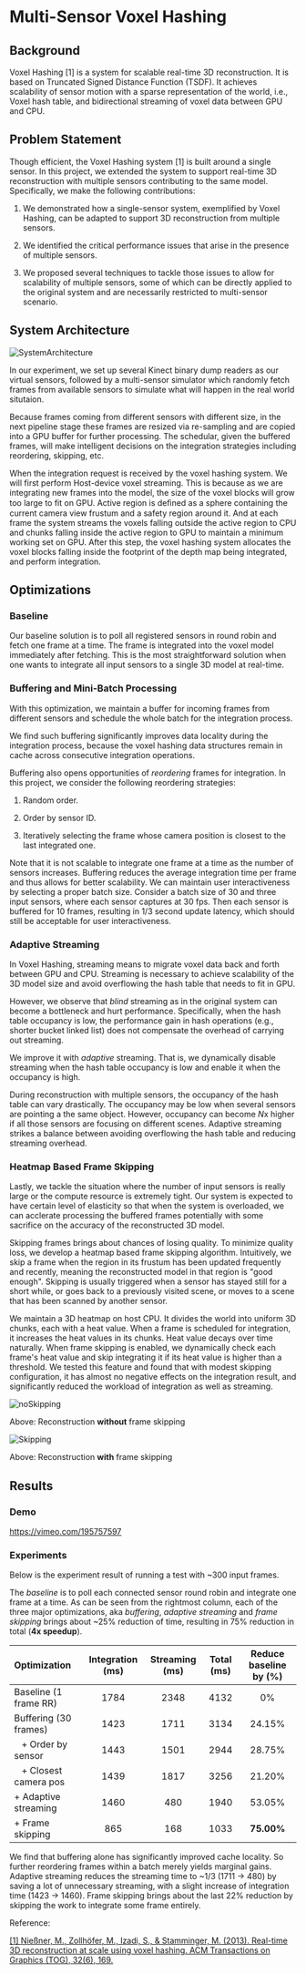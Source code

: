 # Multi-Sensor Voxel Hashing

## Background

Voxel Hashing [1] is a system for scalable real-time 3D reconstruction. It is based on Truncated Signed Distance Function (TSDF). It achieves scalability of sensor motion with a sparse representation of the world, i.e., Voxel hash table, and bidirectional streaming of voxel data between GPU and CPU.


## Problem Statement

Though efficient, the Voxel Hashing system [1] is built around a single sensor. In this project, we extended the system to support real-time 3D reconstruction with multiple sensors contributing to the same model. Specifically, we make the following contributions:

1. We demonstrated how a single-sensor system, exemplified by Voxel Hashing, can be adapted to support 3D reconstruction from multiple sensors.

2. We identified the critical performance issues that arise in the presence of multiple sensors.

3. We proposed several techniques to tackle those issues to allow for scalability of multiple sensors, some of which can be directly applied to the original system and are necessarily restricted to multi-sensor scenario.


## System Architecture

![SystemArchitecture](system_architecture.png)

In our experiment, we set up several Kinect binary dump readers as our virtual sensors, followed by a multi-sensor simulator which randomly fetch frames from available sensors to simulate what will happen in the real world situtaion.

Because frames coming from different sensors with different size, in the next pipeline stage these frames are resized via re-sampling and are copied into a GPU buffer for further processing. The schedular, given the buffered frames, will make intelligent decisions on the integration strategies including reordering, skipping, etc.

When the integration request is received by the voxel hashing system. We will first perform Host-device voxel streaming. This is because as we are integrating new frames into the model, the size of the voxel blocks will grow too large to fit on GPU.  Active region is deﬁned as a sphere containing the current camera view frustum and a safety region around it. And at each frame the system streams the voxels falling outside the active region to CPU and chunks falling inside the active region to GPU to maintain a minimum working set on GPU. After this step, the voxel hashing system allocates the voxel blocks falling inside the footprint of the depth map being integrated, and perform integration.

## Optimizations

### Baseline

Our baseline solution is to poll all registered sensors in round robin and fetch one frame at a time. The frame is integrated into the voxel model immediately after fetching. This is the most straightforward solution when one wants to integrate all input sensors to a single 3D model at real-time.


### Buffering and Mini-Batch Processing

With this optimization, we maintain a buffer for incoming frames from different sensors
and schedule the whole batch for the integration process.

We find such buffering significantly improves data locality during the integration process,
because the voxel hashing data structures remain in cache across consecutive integration operations.

Buffering also opens opportunities of *reordering* frames for integration. In this project, we consider the following reordering strategies:

1. Random order.

2. Order by sensor ID.

3. Iteratively selecting the frame whose camera position is closest to the last integrated one.


Note that it is not scalable to integrate one frame at a time as the number of sensors increases. Buffering reduces the average integration time per frame and thus allows for better scalability. We can maintain user interactiveness by selecting a proper batch size. Consider a batch size of 30 and three input sensors, where each sensor captures at 30 fps. Then each sensor is buffered for 10 frames, resulting in 1/3 second update latency, which should still be acceptable for user interactiveness.


### Adaptive Streaming

In Voxel Hashing, streaming means to migrate voxel data back and forth between GPU and CPU. Streaming is necessary to achieve scalability of the 3D model size and avoid overflowing the hash table that needs to fit in GPU.

However, we observe that *blind* streaming as in the original system can become a bottleneck and hurt performance. Specifically, when the hash table occupancy is low, the performance gain in hash operations (e.g., shorter bucket linked list) does not compensate the overhead of carrying out streaming.

 We improve it with *adaptive* streaming. That is, we dynamically disable streaming when the hash table occupancy is low and enable it when the occupancy is high.

During reconstruction with multiple sensors, the occupancy of the hash table can vary drastically. The occupancy may be low when several sensors are pointing a the same object. However, occupancy can become *N*x higher if all those sensors are focusing on different scenes. Adaptive streaming strikes a balance between avoiding overflowing the hash table and reducing streaming overhead.



### Heatmap Based Frame Skipping

Lastly, we tackle the situation where the number of input sensors is really large or the compute resource is extremely tight. Our system is expected to have certain level of elasticity so that when the system is overloaded, we can acclerate processing the buffered frames potentially with some sacrifice on the accuracy of the reconstructed 3D model.

Skipping frames brings about chances of losing quality. To minimize quality loss, we develop a heatmap based frame skipping algorithm. Intuitively, we skip a frame when the region in its frustum has been updated frequently and recently, meaning the reconstructed model in that region is "good enough". Skipping is usually triggered when a sensor has stayed still for a short while, or goes back to a previously visited scene, or moves to a scene that has been scanned by another sensor.

We maintain a 3D heatmap on host CPU. It divides the world into uniform 3D chunks, each with a heat value. When a frame is scheduled for integration, it increases the heat values in its chunks. Heat value decays over time naturally. When frame skipping is enabled, we dynamically check each frame's heat value and skip integrating it if its heat value is higher than a threshold. We tested this feature and found that with modest skipping configuration, it has almost no negative effects on the integration result, and significantly reduced the workload of integration as well as streaming.

![noSkipping](noSkipping.PNG)

Above: Reconstruction **without** frame skipping

![Skipping](Skipping.PNG)

Above: Reconstruction **with** frame skipping


## Results

### Demo

https://vimeo.com/195757597


### Experiments

Below is the experiment result of running a test with ~300 input frames.

The *baseline* is to poll each connected sensor round robin and integrate one frame at a time.
As can be seen from the rightmost column, each of the three major optimizations, aka *buffering*, *adaptive streaming* and *frame skipping* brings about ~25% reduction of time, resulting in 75% reduction in total (**4x speedup**).



| Optimization | Integration (ms) | Streaming (ms) | Total (ms) | Reduce baseline by (%) |
|:-------------|:----------------:|:--------------:|:----------:|:----------------------:|
| Baseline (1 frame RR) | 1784 | 2348 | 4132 | 0% |
| Buffering (30 frames) | 1423 | 1711 | 3134 | 24.15% |
| &nbsp;&nbsp;  + Order by sensor   | 1443 | 1501 | 2944 | 28.75% |
| &nbsp;&nbsp;  + Closest camera pos | 1439 | 1817 | 3256 | 21.20% |
| + Adaptive streaming | 1460 | 480 | 1940 | 53.05% |
| + Frame skipping | 865 | 168 | 1033 | **75.00%** |


We find that buffering alone has significantly improved cache locality. So further reordering frames within a batch merely yields marginal gains. Adaptive streaming reduces the streaming time to ~1/3 (1711 -> 480) by saving a lot of unnecessary streaming, with a slight increase of integration time (1423 -> 1460). Frame skipping brings about the last 22% reduction by skipping the work to integrate some frame entirely.


Reference:

[[1] Nießner, M., Zollhöfer, M., Izadi, S., & Stamminger, M. (2013). Real-time 3D reconstruction at scale using voxel hashing. ACM Transactions on Graphics (TOG), 32(6), 169.](http://www.graphics.stanford.edu/~niessner/niessner2013hashing.html)
